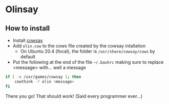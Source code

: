 # Olinsay

## How to install

- Install [cowsay](https://opensource.com/article/18/12/linux-toy-cowsay)
- Add `olin.cow` to the cows file created by the cowsay intallation
  - On Ubuntu 20.4 (focal), the folder is `/usr/share/cowsay/cows` by default
- Put the following at the end of the file `~/.bashrc` making sure to replace \<message\> with... well a message

``` bash
if [ -x /usr/games/cowsay ]; then
    cowthink -f olin <message>
fi

```

There you go! That should work! (Said every programmer ever...)
